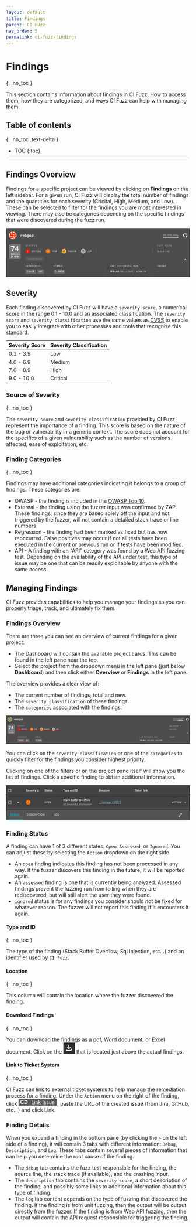 ```yaml
---
layout: default
title: Findings
parent: CI Fuzz
nav_order: 5
permalink: ci-fuzz-findings
---
```

# **Findings**
{: .no_toc }

This section contains information about findings in CI Fuzz. How to access them, how they are categorized, and ways CI Fuzz can help with managing them.

## Table of contents
{: .no_toc .text-delta }

- TOC
{:toc}

---

## Findings Overview

Findings for a specific project can be viewed by clicking on **Findings** on the left sidebar. For a given run, CI Fuzz will display the total number of findings and the quantities for each severity (Cricital, High, Medium, and Low). These can be selected to filter for the findings you are most interested in viewing. There may also be categories depending on the specific findings that were discovered during the fuzz run.

![](/assets/images/ci-fuzz-findings/ci-fuzz-findings-categories-filters.png)

## Severity

Each finding discovered by CI Fuzz will have a `severity score`, a numerical score in the range 0.1 - 10.0 and an associated classification. The `severity score` and `severity classification` use the same values as [CVSS](https://www.first.org/cvss/specification-document) to enable you to easily integrate with other processes and tools that recognize this standard.

| Severity Score    | Severity Classification   |
|:------------------|:--------------------------|
| 0.1 - 3.9     	| Low                       |
| 4.0 - 6.9   	    | Medium                    |
| 7.0 - 8.9	        | High                      |
| 9.0 - 10.0        | Critical                  |

### Source of Severity
{: .no_toc }

The `severity score` and `severity classification` provided by CI Fuzz represent the importance of a finding. This score is based on the nature of the bug or vulnerability in a generic context. The score does not account for the specifics of a given vulnerability such as the number of versions affected, ease of exploitation, etc. 

### Finding Categories
{: .no_toc }

Findings may have additional categories indicating it belongs to a group of findings. These categories are:

* OWASP - the finding is included in the [OWASP Top 10](https://owasp.org/www-project-top-ten/).
* External - the finding using the fuzzer input was confirmed by ZAP. These findings, since they are based solely off the input and not triggered by the fuzzer, will not contain a detailed stack trace or line numbers.
* Regression - the finding had been marked as fixed but has now reoccurred. False positives may occur if not all tests have been executed in the current or previous run or if tests have been modified.
* API - A finding with an “API” category was found by a Web API fuzzing test. Depending on the availability of the API under test, this type of issue may be one that can be readily exploitable by anyone with the same access. 

## Managing Findings

CI Fuzz provides capabilities to help you manage your findings so you can properly triage, track, and ultimately fix them.

### Findings Overview

There are three you can see an overview of current findings for a given project:

* The Dashboard will contain the available project cards. This can be found in the left pane near the top.
* Select the project from the dropdown menu in the left pane (just below **Dashboard**) and then click either **Overview** or **Findings** in the left pane.

The overview provides a clear view of:

* The current number of findings, total and new.
* The `severity classification` of these findings.
* The `categories` associated with the findings.

![](/assets/images/ci-fuzz-findings/ci-fuzz-findings-overview.png)

You can click on the `severity classification` or one of the `categories` to quickly filter for the findings you consider highest priority.

Clicking on one of the filters or on the project pane itself will show you the list of findings. Click a specific finding to obtain additional information.

![](/assets/images/ci-fuzz-findings/ci-fuzz-findings-lower-pane.png)

### Finding Status

A finding can have 1 of 3 different states: `Open`, `Assessed`, or `Ignored`. You can adjust these by selecting the `Action` dropdown on the right side.

* An `open` finding indicates this finding has not been processed in any way. If the fuzzer discovers this finding in the future, it will be reported again.
* An `assessed` finding is one that is currently being analyzed. Assessed findings prevent the fuzzing run from failing when they are rediscovered, but will still alert the user they were found.
* `ignored` status is for any findings you consider should not be fixed for whatever reason. The fuzzer will not report this finding if it encounters it again.

#### **Type and ID**
{: .no_toc }

The type of the finding (Stack Buffer Overflow, Sql Injection, etc...) and an identifier used by `CI Fuzz`. 

#### **Location**
{: .no_toc }

This column will contain the location where the fuzzer discovered the finding.

#### **Download Findings**
{: .no_toc }

You can download the findings as a pdf, Word document, or Excel document. Click on the ![](/assets/images/ci-fuzz-findings/ci-fuzz-download-findings.png) that is located just above the actual findings.

#### **Link to Ticket System**
{: .no_toc }

CI Fuzz can link to external ticket systems to help manage the remediation process for a finding. Under the `Action` menu on the right of the finding, click ![](/assets/images/ci-fuzz-findings/ci-fuzz-link-issue.png), paste the URL of the created issue (from Jira, GitHub, etc...) and click Link.

### Finding Details

When you expand a finding in the bottom pane (by clicking the `>` on the left side of a finding), it will contain 3 tabs with different information: `Debug`, `Description`, and `Log`. These tabs contain several pieces of information that can help you determine the root cause of the finding. 

* The `debug` tab contains the fuzz test responsible for the finding, the source line, the stack trace (if available), and the crashing input. 
* The `description` tab contains the `severity score`, a short description of the finding, and possibly some links to additional information about this type of finding.
* The `log` tab content depends on the type of fuzzing that discovered the finding. If the finding is from unit fuzzing, then the output will be output directly from the fuzzer. If the finding is from Web API fuzzing, then the output will contain the API request responsible for triggering the finding.


